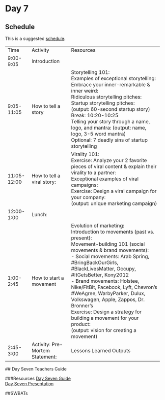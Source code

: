 # Day 7

## Schedule

This is a suggested [schedule](https://docs.google.com/document/d/1oQ9ERuy3bbiTVgtlo6LbX6Z2o5iPK-BuDKggEhk8I-Q/edit). 

<table>
    <tr>
        <td>Time</td>
        <td>Activity</td>
        <td>Resources</td>
    </tr>
    <tr>
        <td>9:00-9:05</td>
        <td>Introduction</td>
        <td></td>
    </tr>
    <tr>
        <td>9:05-11:05</td>
        <td>How to tell a story</td>
        <td>
          Storytelling 101: <br>
          Examples of exceptional storytelling:<br>
          Embrace your inner-remarkable & inner weird: <br>
          Ridiculous storytelling pitches: <br>
          Startup storytelling pitches:<br> 
          (output: 60-second startup story)<br>
          Break: 10:20-10:25<br>
          Telling your story through a name, logo, and mantra: (output: name, logo, 3-5 word mantra)<br>
          Optional: 7 deadly sins of startup storytelling
        </td>
    </tr>
    <tr>
        <td>11:05-12:00</td>
        <td>How to tell a viral story:  </td>
        <td> 
          Virality 101: <br>
          Exercise: Analyze your 2 favorite pieces of viral content & explain their virality to a partner: <br>
          Exceptional examples of viral campaigns:<br>
          Exercise: Design a viral campaign for your company:<br> 
          (output: unique marketing campaign)
      </td>
    </tr>
    <tr>
        <td>12:00-1:00</td>
        <td>Lunch:</td>
        <td>        </td>
    </tr>
    <tr>
        <td> 1:00-2:45</td>
        <td>How to start a movement</td>
        <td> 
          Evolution of marketing: <br>
          Introduction to movements (past vs. present): <br>
          Movement-building 101 (social movements & brand movements): <br>
          - Social movements: Arab Spring, #BringBackOurGirls, #BlackLivesMatter, Occupy, #ItGetsBetter, Kony2012 <br>
          - Brand movements: Holstee, Nike/FitBit, Facebook, Lyft, Chevron’s #WeAgree, WarbyParker, Dulux, Volkswagen, Apple, Zappos, Dr. Bronner’s <br>
          Exercise: Design a strategy for building a movement for your product:<br>
          (output: vision for creating a movement)
        </td>
    </tr>
    <tr>
        <td>2:45-3:00 </td>
        <td>Activity: Pre-Mortem Statement:</td>
        <td>    
          Lessons Learned
          Outputs
        </td>
    </tr>
</table>
## Day Seven Teachers Guide

###Resources
[Day Seven Guide](https://docs.google.com/document/d/14eEpae5ryt9mGlOjqXrlO29tLpEpCZtBuekUQSEz0uM/edit)<br>
[Day Seven Presentation](#)

##SWBATs
